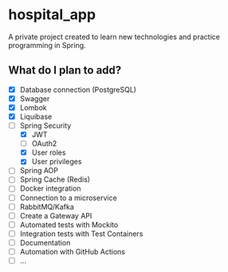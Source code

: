# hospital_app
A private project created to learn new technologies and practice programming in Spring.

## What do I plan to add?
- [x] Database connection (PostgreSQL)
- [x] Swagger
- [x] Lombok
- [x] Liquibase
- [ ] Spring Security
  - [x] JWT
  - [ ] OAuth2
  - [x] User roles
  - [x] User privileges
- [ ] Spring AOP
- [ ] Spring Cache (Redis)
- [ ] Docker integration
- [ ] Connection to a microservice
- [ ] RabbitMQ/Kafka
- [ ] Create a Gateway API
- [ ] Automated tests with Mockito
- [ ] Integration tests with Test Containers
- [ ] Documentation
- [ ] Automation with GitHub Actions
- [ ] ...
